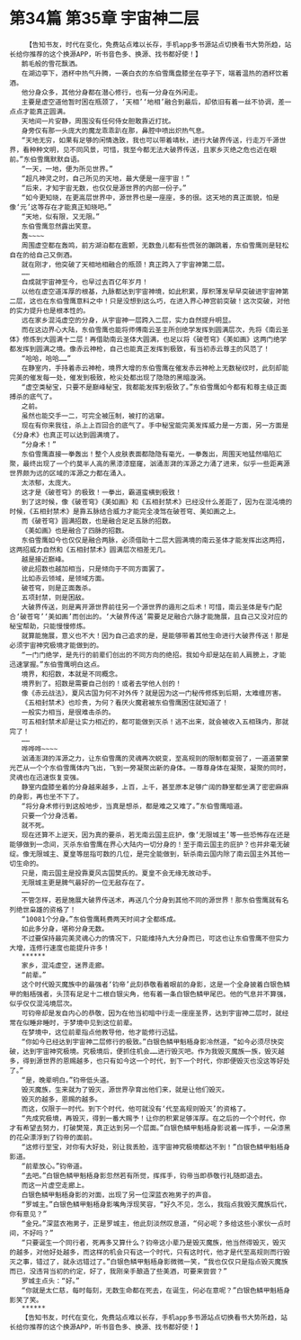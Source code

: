 # 第34篇 第35章 宇宙神二层
        【告知书友，时代在变化，免费站点难以长存，手机app多书源站点切换看书大势所趋，站长给你推荐的这个换源APP，听书音色多、换源、找书都好使！】
       鹅毛般的雪花飘洒。
       在湖边亭下，酒杯中热气升腾，一袭白衣的东伯雪鹰盘膝坐在亭子下，端着温热的酒杯饮着酒。
       他分身众多，其他分身都在潜心修行，也有一分身在外闲走。
       主要是虚空道他暂时困在瓶颈了，‘天相’‘地相’融合到最后，却依旧有着一丝不协调，差一点点才能真正圆满。
       天地间一片安静，周围没有任何侍女胆敢靠近打扰。
       身旁仅有那一头庞大的魔龙乖乖趴在那，鼻腔中喷出炽热气息。
       “天地无穷，如果有足够的闲情逸致，我也可以带着靖秋，进行大破界传送，行走万千源世界，看种种文明，见不同风景，可惜，我至今都无法大破界传送，且家乡灭绝之危也近在眼前。”东伯雪鹰默默自语。
       “一天，一地，便为所见世界。”
       “超凡神灵之时，自己所见的天地，最大便是一座宇宙！”
       “后来，才知宇宙无数，也仅仅是源世界的内部一份子。”
       “如今更知晓，在更高层世界中，源世界也是一座座，多的很。这天地的真正面貌，怕是像‘元’这等存在才能真正知晓吧。”
       “天地，似有限，又无限。”
       东伯雪鹰忽然露出笑意。
       轰~~~~
       周围虚空都在轰鸣，前方湖泊都在震颤，无数鱼儿都有些慌张的蹦跳着，东伯雪鹰则是轻松自在的给自己又倒酒。
       就在刚才，他突破了天相地相融合的瓶颈！真正跨入了宇宙神第二层。
       ……
       自成就宇宙神至今，也早过去百亿年岁月！
       以他在虚空道浑厚的根基，九脉都达到宇宙神境，如此积累，厚积薄发早早突破进宇宙神第二层，这也在东伯雪鹰意料之中！只是没想到这么巧，在进入界心神宫前突破！这次突破，对他的实力提升也是根本性的。
       远在家乡混沌虚空的分身，从宇宙神一层跨入二层，实力自然提升明显。
       而在这边界心大陆，东伯雪鹰也能将师傅南云圣主所创绝学发挥到圆满层次，先将《南云圣体》修炼到大圆满十二层！再借助南云圣体大圆满，也足以将《破苍穹》《美如画》这两门绝学都发挥到圆满之境。像赤云神枪，自己也能真正发挥到极致，有当初赤云尊主的风范了！
       “哈哈，哈哈……”
       在静室内，手持着赤云神枪，境界大增的东伯雪鹰在催发赤云神枪上无数秘纹时，此刻却能完美的催发每一处，催发到极致，枪尖处都出现了隐隐的黑暗漩涡。
       “虚空类秘宝，只要不是巅峰秘宝，我都能发挥到极致了。”东伯雪鹰如今都有和尊主级正面搏杀的底气了。
       之前。
       虽然也能交手一二，可完全被压制，被打的逃窜。
       现在有你来我往，杀上上百回合的底气了。手中秘宝能完美发挥威力是一方面，另一方面是《分身术》也真正可以达到圆满境了。
       “分身术！”
       东伯雪鹰直接一拳轰出！整个人皮肤表面都隐隐有毫光，一拳轰出，周围天地猛然塌陷汇聚，最终出现了一个约莫半人高的黑漆漆窟窿，汹涌澎湃的浑源之力涌了进来，似乎一些距离源世界颇为远的区域的浑源之力都在涌入。
       太浓郁，太庞大。
       这才是《破苍穹》的极致！一拳出，霸道蛮横到极致！
       到了这时候，像《破苍穹》《美如画》和《五相封禁术》已经没什么差距了，因为在混沌境的时候，《五相封禁术》是靠五脉结合威力才能完全凌驾在破苍穹、美如画之上。
       而《破苍穹》圆满招数，也是融合足足五脉的招数。
       《美如画》也是融合了四脉的招数。
       东伯雪鹰如今也仅仅是融合两脉，必须借助十二层大圆满境的南云圣体才能发挥出这两招，这两招威力自然和《五相封禁术》圆满层次相差无几。
       越是接近巅峰。
       彼此招数也越加相当，只是倾向于不同方面罢了。
       比如赤云领域，是领域方面。
       破苍穹，则是正面轰杀。
       五项封禁，则是困敌。
       大破界传送，则是离开源世界前往另一个源世界的遁形之后术！可惜，南云圣体是专门配合‘破苍穹’‘美如画’而创出的。‘大破界传送’需要足足融合六脉才能施展，且自己又没对应的秘宝帮助，只能慢慢修炼。
       就算能施展，意义也不大！因为自己追求的是，是能够带着其他生命进行大破界传送！那是必须宇宙神究极境才能做到的。
       “一门门绝学，是先行的前辈们创出的不同方向的绝招。我如今却是站在前人肩膀上，才能迅速掌握。”东伯雪鹰明白这点。
       境界，和招数，本就是不同概念。
       境界到了。招数是需要自己创的！或者去学他人创的！
       像《赤云战法》，夏风古国为何不对外传？就是因为这一门秘传修炼到后期，太难缠厉害。
       《五相封禁术》也珍贵，为何？看厌火魔君被东伯雪鹰困住就知道了！
       一般实力相当，是很难击杀的。
       可五相封禁术却是让实力相近的，都可能做到灭杀！逃不出来，就会被收入五相珠内，那就完了！
       ……
       哗哗哗~~~~
       汹涌澎湃的浑源之力，让东伯雪鹰的灵魂再次蜕变，至高规则的限制都变弱了，一道道蒙蒙光芒从一个个东伯雪鹰体内飞出，飞到一旁凝聚出新的身体。一尊尊身体在凝聚，凝聚的同时，灵魂也在迅速恢复变强。
       静室内盘膝坐着的分身越来越多，上百，上千，甚至原本足够广阔的静室都坐满了密密麻麻的身影，再也坐不下了。
       “将分身术修行到这般地步，当真是想杀，都是难之又难了。”东伯雪鹰暗道。
       只要一个分身活着。
       就不死。
       现在还算不上逆天，因为真的要杀，若无南云国主庇护，像‘无限城主’等一些恐怖存在还是能够做到一念间，灭杀东伯雪鹰在界心大陆内一切分身的！至于南云国主的庇护？也并非毫无破绽。像无限城主、夏皇等屈指可数的几位，是完全能做到，斩杀南云国内除了南云国主外其他一切生命的。
       只是，南云国主是投靠夏风古国樊氏的。夏皇不会无缘无故动手。
       无限城主更是脾气最好的一位无敌存在了。
       ……
       不管怎样，若是施展大破界传送术，再送几个分身到其他不同的源世界！那东伯雪鹰就有名列绝世枭雄的资格了！
       “10081个分身。”东伯雪鹰耗费两天时间才全都练成。
       如此多分身，堪称分身无数。
       不过要保持最完美灵魂心力的情况下，只能维持九大分身而已，可这也让东伯雪鹰不但实力大增，连修行速度也能提升许多！
       ******
       家乡，混沌虚空，迷界走廊。
       “前辈。”
       这个时代毁灭魔族中的最强者‘钧帝’此刻恭敬看着眼前的身影，这是一个全身披着白银色鳞甲的魁梧强者，头顶有足足十二根白银尖角，他有着一条白银色鳞甲尾巴。他的气息并不算强，似乎仅仅混沌境层次。
       可钧帝却是发自内心的恭敬，因为在他当初暗中行走一座座圣界，达到宇宙神二层时，就经常在似睡非睡时，于梦境中见到这位前辈。
       在梦境中，这位前辈指点他教导他，他才能修行迅猛。
       “你如今已经达到宇宙神二层修行的极致。”白银色鳞甲魁梧身影冷然道，“如今必须尽快突破，达到宇宙神究极境。究极境后，便抓住机会……进行毁灭吧。作为我毁灭魔族一族，毁灭越多，得到源世界的恩赐越多，也只有如今这一个时代，到下一个时代，你即便毁灭也没这等好处了。”
       “是，晚辈明白。”钧帝低头道。
       毁灭魔族，生来就为了毁灭，源世界孕育出他们来，就是让他们毁灭。
       毁灭的越多，恩赐的越多。
       而这，仅限于一时代。到下个时代，他可就没有‘代至高规则毁灭’的资格了。
       “先成究极境，再毁灭，得到一番大赐予！让你的积累足够浑厚。在之后的一个个时代，你才有希望去努力，打破樊笼，真正达到另一个层面。”白银色鳞甲魁梧身影说着一挥手，一朵漆黑的花朵漂浮到了钧帝的面前。
       “这修行至宝，对你有大好处，别让我丢脸，连宇宙神究极境都达不到！”白银色鳞甲魁梧身影道。
       “前辈放心。”钧帝道。
       “去吧。”白银色鳞甲魁梧身影忽然若有所觉，挥挥手，钧帝当即恭敬行礼随即退去。
       而这一片虚空走廊上。
       白银色鳞甲魁梧身影的对面，出现了另一位深蓝衣袍男子的声音。
       “罗城主。”白银色鳞甲魁梧身影嘴角浮现笑容，“好久不见，怎么，我指点我毁灭魔族后代，你有意见？”
       “金兄。”深蓝衣袍男子，正是罗城主，他此刻淡然叹息道，“何必呢？多给这些小家伙一点时间，不好吗？”
       “只要诞生一个同行者，死再多又算什么？钧帝这小辈乃是毁灭魔族，他当然得毁灭，毁灭的越多，对他好处越多，而这样的机会只有这一个时代，只有这时代，他才是代至高规则而行毁灭之事，错过了，就永远错过了。”白银色鳞甲魁梧身影微微一笑，“我也仅仅只是指点毁灭魔族而已，没违背当初的约定，好了，我刚亲手酿造了些美酒，可要来尝尝？”
       罗城主点头：“好。”
       “你就是太仁慈，每时每刻，无数生命都在死去，在诞生，何必在意呢？”白银色鳞甲魁梧身影笑了笑。
       ******
       【告知书友，时代在变化，免费站点难以长存，手机app多书源站点切换看书大势所趋，站长给你推荐的这个换源APP，听书音色多、换源、找书都好使！】